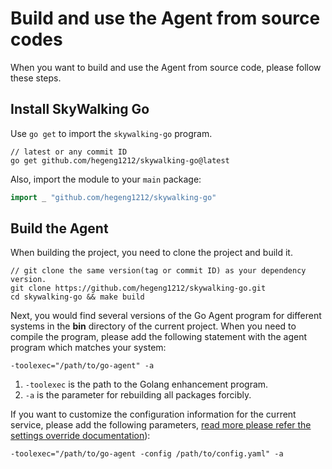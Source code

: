# Build and use the Agent from source codes

When you want to build and use the Agent from source code, please follow these steps.

## Install SkyWalking Go

Use `go get` to import the `skywalking-go` program.

```shell
// latest or any commit ID
go get github.com/hegeng1212/skywalking-go@latest
```

Also, import the module to your `main` package: 

```go
import _ "github.com/hegeng1212/skywalking-go"
```

## Build the Agent

When building the project, you need to clone the project and build it.

```shell
// git clone the same version(tag or commit ID) as your dependency version.
git clone https://github.com/hegeng1212/skywalking-go.git
cd skywalking-go && make build
```

Next, you would find several versions of the Go Agent program for different systems in the **bin** directory of the current project. 
When you need to compile the program, please add the following statement with the agent program which matches your system:

```shell
-toolexec="/path/to/go-agent" -a
```

1. `-toolexec` is the path to the Golang enhancement program.
2. `-a` is the parameter for rebuilding all packages forcibly.

If you want to customize the configuration information for the current service, please add the following parameters, 
[read more please refer the settings override documentation](../advanced-features/settings-override.md)):

```shell
-toolexec="/path/to/go-agent -config /path/to/config.yaml" -a
```